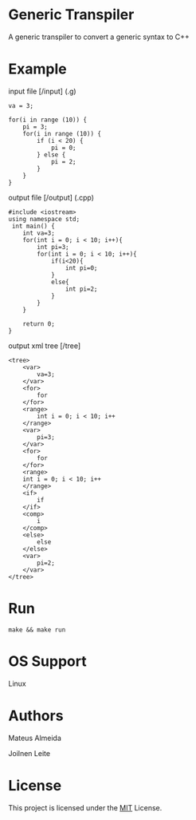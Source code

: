 # Generic Transpiler

A generic transpiler to convert a generic syntax to C++

# Example
input file [/input] (.g)

```
va = 3;

for(i in range (10)) {
    pi = 3;
    for(i in range (10)) {
        if (i < 20) {
            pi = 0;
        } else {
            pi = 2;
        }
    }
}
```

output file [/output] (.cpp)
```
#include <iostream>
using namespace std;
 int main() {
    int va=3;
    for(int i = 0; i < 10; i++){
        int pi=3;
        for(int i = 0; i < 10; i++){
            if(i<20){
                int pi=0;
            }
            else{
                int pi=2;
            }
        }
    }

    return 0;
}
```

output xml tree [/tree]
```
<tree>
    <var>
        va=3;
    </var>
    <for>
        for
    </for>
    <range>
        int i = 0; i < 10; i++
    </range>
    <var>
        pi=3;
    </var>
    <for>
        for
    </for>
    <range>
    int i = 0; i < 10; i++
    </range>
    <if>
        if
    </if>
    <comp>
        i
    </comp>
    <else>
        else
    </else>
    <var>
        pi=2;
    </var>
</tree>

```

# Run

```make && make run```

# OS Support

Linux

# Authors

Mateus Almeida

Joilnen Leite

# License

This project is licensed under the [MIT](https://github.com/imsouza/generic-transpiler/blob/main/LICENSE) License.